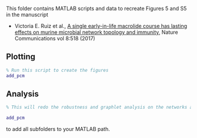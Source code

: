 This folder contains MATLAB scripts and data to recreate Figures 5 and S5 in the manuscript

* Victoria E. Ruiz et al., [A single early-in-life macrolide course has lasting effects on murine microbial network topology and immunity](https://www.nature.com/articles/s41467-017-00531-6), Nature Communications vol 8:518 (2017)

## Plotting ##

```MATLAB
% Run this script to create the figures
add_pcm
```

## Analysis ##


```MATLAB
% This will redo the robustness and graphlet analysis on the networks and should result in (near) identical results that have been provided in the .mat files

add_pcm
```
to add all subfolders to your MATLAB path. 

